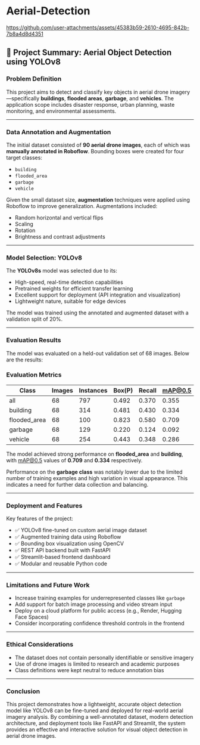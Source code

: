 # Aerial-Detection
https://github.com/user-attachments/assets/45383b59-2610-4695-842b-7b8a4d8d4351

## 📄 Project Summary: Aerial Object Detection using YOLOv8

### Problem Definition

This project aims to detect and classify key objects in aerial drone imagery—specifically **buildings**, **flooded areas**, **garbage**, and **vehicles**. The application scope includes disaster response, urban planning, waste monitoring, and environmental assessments.

---

### Data Annotation and Augmentation

The initial dataset consisted of **90 aerial drone images**, each of which was **manually annotated in Roboflow**. Bounding boxes were created for four target classes:

- `building`
- `flooded_area`
- `garbage`
- `vehicle`

Given the small dataset size, **augmentation** techniques were applied using Roboflow to improve generalization. Augmentations included:

- Random horizontal and vertical flips
- Scaling
- Rotation
- Brightness and contrast adjustments

---

### Model Selection: YOLOv8

The **YOLOv8s** model was selected due to its:

- High-speed, real-time detection capabilities
- Pretrained weights for efficient transfer learning
- Excellent support for deployment (API integration and visualization)
- Lightweight nature, suitable for edge devices

The model was trained using the annotated and augmented dataset with a validation split of 20%.

---

### Evaluation Results

The model was evaluated on a held-out validation set of 68 images. Below are the results:

### Evaluation Metrics

| Class         | Images | Instances | Box(P) | Recall | mAP@0.5 | mAP@0.5:0.95 |
|---------------|--------|-----------|--------|--------|---------|--------------|
| all           | 68     | 797       | 0.492  | 0.370  | 0.355   | 0.199        |
| building      | 68     | 314       | 0.481  | 0.430  | 0.334   | 0.171        |
| flooded_area  | 68     | 100       | 0.823  | 0.580  | 0.709   | 0.457        |
| garbage       | 68     | 129       | 0.220  | 0.124  | 0.092   | 0.037        |
| vehicle       | 68     | 254       | 0.443  | 0.348  | 0.286   | 0.131        |



The model achieved strong performance on **flooded_area** and **building**, with mAP@0.5 values of **0.709** and **0.334** respectively. 

Performance on the **garbage class** was notably lower due to the limited number of training examples and high variation in visual appearance. This indicates a need for further data collection and balancing.

---

### Deployment and Features

Key features of the project:

- ✅ YOLOv8 fine-tuned on custom aerial image dataset
- ✅ Augmented training data using Roboflow
- ✅ Bounding box visualization using OpenCV
- ✅ REST API backend built with FastAPI
- ✅ Streamlit-based frontend dashboard
- ✅ Modular and reusable Python code

---

### Limitations and Future Work

- Increase training examples for underrepresented classes like `garbage`
- Add support for batch image processing and video stream input
- Deploy on a cloud platform for public access (e.g., Render, Hugging Face Spaces)
- Consider incorporating confidence threshold controls in the frontend

---

### Ethical Considerations

- The dataset does not contain personally identifiable or sensitive imagery
- Use of drone images is limited to research and academic purposes
- Class definitions were kept neutral to reduce annotation bias

---

### Conclusion

This project demonstrates how a lightweight, accurate object detection model like YOLOv8 can be fine-tuned and deployed for real-world aerial imagery analysis. By combining a well-annotated dataset, modern detection architecture, and deployment tools like FastAPI and Streamlit, the system provides an effective and interactive solution for visual object detection in aerial drone images.
